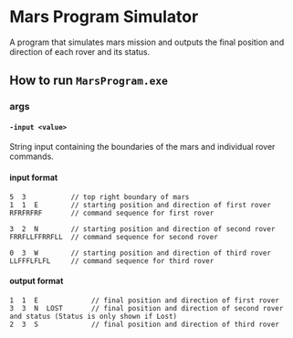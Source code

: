 # Mars Program Simulator

A program that simulates mars mission and outputs the final position and direction of each rover and its status.

## How to run `MarsProgram.exe`

### args

#### `-input <value>`

String input containing the boundaries of the mars and individual rover commands.

#### input format

```
5  3           // top right boundary of mars
1  1  E        // starting position and direction of first rover
RFRFRFRF       // command sequence for first rover

3  2  N        // starting position and direction of second rover
FRRFLLFFRRFLL  // command sequence for second rover

0  3  W        // starting position and direction of third rover
LLFFFLFLFL     // command sequence for third rover
```

#### output format

```
1  1  E             // final position and direction of first rover
3  3  N  LOST       // final position and direction of second rover and status (Status is only shown if Lost)
2  3  S             // final position and direction of third rover
```

